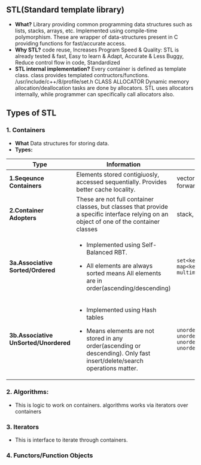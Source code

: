 ## STL(Standard template library)
- **What?** Library providing common programming data structures such as lists, stacks, arrays, etc. Implemented using compile-time polymorphism. These are wrapper of data-structures present in C providing functions for fast/accurate access. 
- **Why STL?** code reuse, Increases Program Speed & Quality: STL is already tested & fast, Easy to learn & Adapt, Accurate & Less Buggy, Reduce control flow in code, Standardized
- **STL internal implementation?** Every container is defined as template class. class provides templated contructors/functions. /usr/include/c++/8/profile/set.h
CLASS ALLOCATOR Dynamic memory allocation/deallocation tasks are done by allocators. STL uses allocators internally, while programmer can specifically call allocators also.

## Types of STL
### 1. Containers
- **What** Data structures for storing data. 
- **Types:**

|Type|Information|Example|Complexity|
|---|---|---|---|
|**1.Seqeunce Containers**|Elements stored contigiuosly, accessed sequentially. Provides better cache locality.|vectors, deque, list, forward_list, array|O(n)|
|**2.Container Adopters**|These are not full container classes, but classes that provide a specific interface relying on an object of one of the container classes|stack, queue, priority_queue|Depends on use case|
|**3a.Associative Sorted/Ordered**|<ul><li>Implemented using Self-Balanced RBT.</li></ul><ul><li>All elements are always sorted means All elements are in order(ascending/descending)</li></ul>|`set<key>, multiset<key>, map<key,value>, multimap<key,value>`|O(logn)|
|**3b.Associative UnSorted/Unordered**|<ul><li>Implemented using Hash tables</li></ul><ul><li>Means elements are not stored in any order(ascending or descending). Only fast insert/delete/search operations matter.</li></ul>|`unordered_set<key>, unordered_multiset<key>, unordered_map<key,value>, unordered_multimap<key,value>`|Best:O(1), Worst:O(n)|

### 2. Algorithms: 
- This is logic to work on containers. algorithms works via iterators over containers

### 3. Iterators
- This is interface to iterate through containers.

### 4. Functors/Function Objects
